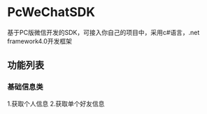 # PcWeChatSDK
基于PC版微信开发的SDK，可接入你自己的项目中，采用c#语言，.net framework4.0开发框架

## 功能列表

### 基础信息类
1.获取个人信息
2.获取单个好友信息


